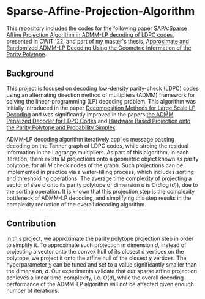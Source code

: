 # Sparse-Affine-Projection-Algorithm
This repository includes the codes for the following paper [SAPA:Sparse Affine Projection Algorithm in ADMM-LP decoding of LDPC codes](https://ieeexplore.ieee.org/document/9817674/citations#citations), presented in CWIT '22, 
and part of my master's thesis, [Approximate and Randomized ADMM-LP Decoding Using the Geometric Information of the Parity Polytope](https://tspace.library.utoronto.ca/bitstream/1807/125679/1/Asadzadeh_Amirreza_202211_MAS_thesis.pdf).

## Background
This project is focused on decoding low-density parity-check (LDPC) codes using an alternating direction method of multipliers (ADMM) framework
for solving the linear-programming (LP) decoding problem. This algorithm was initially introduced in the paper [Decomposition Methods for Large Scale LP Decoding](https://ieeexplore.ieee.org/abstract/document/6595057) and was significantly improved in the papers
[the ADMM Penalized Decoder for LDPC Codes](https://ieeexplore.ieee.org/abstract/document/7456284) and [Hardware Based Projection onto the Parity Polytope and Probability Simplex](https://ieeexplore.ieee.org/abstract/document/7421292).

ADMM-LP decoding algorithm iteratively applies message passing decoding on the Tanner graph of LDPC codes, while stroing the residual information in the Lagrange multipliers.
As part of this algorithm, in each iteration, there exists $M$ projections onto a geometric object known as parity polytope, for all $M$ check nodes of the graph.
Such projections can be implemented in practice via a water-filling process, which includes sorting and thresholding operations.
The average time complexity of projecting a vector of size $d$ onto its parity polytope of dimension $d$ is $O(d \log(d))$, due to the sorting operation.
It is known that this projection step is the complexity bottleneck of ADMM-LP decoding, and simplifying this step results in the complexity reduction of the overall decoding algorithm.

## Contribution
In this project, we approximate the parity polytope projection step in order to simplify it.
To approximate such projection in dimension $d$, instead of projecting a vector onto the convex hull of its closest d vertices on the polytope, we project it onto the affine hull of the closest $\chi$ vertices.
The hyperparameter $\chi$ can be tuned and set to a value significantly smaller than the dimension, $d$.
Our experiments validate that our sparse affine projection achieves a linear time-complexity, i.e. $O(d)$, while the overall decoding performance of the ADMM-LP algorithm will not be affected given enough number of iterations.



